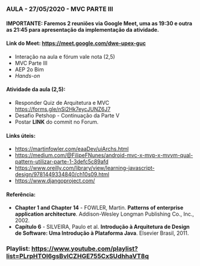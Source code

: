 ### AULA - 27/05/2020 - MVC PARTE III

#### IMPORTANTE: Faremos 2 reuniões via Google Meet, uma as 19:30 e outra as 21:45 para apresentação da implementação da atividade.

#### Link do Meet: https://meet.google.com/dwe-upex-guc

- Interação na aula e fórum vale nota (2,5)
- MVC Parte III
- AEP 2o Bim
- _Hands-on_

#### Atividade da aula (2,5):
- Responder Quiz de Arquitetura e MVC https://forms.gle/nSi2Hk7eycJUNZ6J7
- Desafio Petshop - Continuação da Parte V
- Postar **LINK** do commit no Forum.

#### Links úteis:
- https://martinfowler.com/eaaDev/uiArchs.html
- https://medium.com/@FilipeFNunes/android-mvc-x-mvp-x-mvvm-qual-pattern-utilizar-parte-1-3defc5c89afd
- https://www.oreilly.com/library/view/learning-javascript-design/9781449334840/ch10s09.html
- https://www.djangoproject.com/

#### Referência:
- **Chapter 1 and Chapter 14** - FOWLER, Martin. **Patterns of enterprise application architecture**. Addison-Wesley Longman Publishing Co., Inc., 2002.
- **Capítulo 6** - SILVEIRA, Paulo et al. **Introdução à Arquitetura de Design de Software: Uma Introdução à Plataforma Java**. Elsevier Brasil, 2011.

### Playlist: https://www.youtube.com/playlist?list=PLrpHTOl6gsBvlCZHGE755CxSUdhhaVT8q
